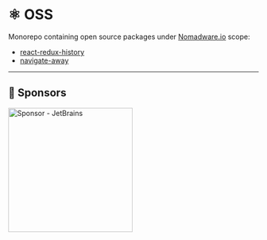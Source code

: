 # ⚛ OSS

Monorepo containing open source packages under [Nomadware.io](https://nomadware.io) scope:

- [react-redux-history](https://github.com/fum4/react-redux-history/tree/monorepo/packages/react-redux-history)
- [navigate-away](https://github.com/fum4/react-redux-history/tree/monorepo/packages/navigate-away)

<hr>

## 🏅 Sponsors

<img alt="Sponsor - JetBrains" width="250px" height="250px" src="https://resources.jetbrains.com/storage/products/company/brand/logos/jb_beam.png?_ga=2.63300143.1068496944.1680591996-1938842262.1680591996" />
